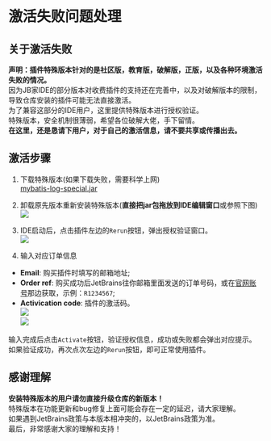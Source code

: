 # 激活失败问题处理
## 关于激活失败
**声明：插件特殊版本针对的是社区版，教育版，破解版，正版，以及各种环境激活失败的情况。**  
因为JB家IDE的部分版本对收费插件的支持还在完善中，以及对破解版本的限制，导致仓库安装的插件可能无法直接激活。  
为了兼容这部分的IDE用户，这里提供特殊版本进行授权验证。  
特殊版本，安全机制很薄弱，希望各位破解大佬，手下留情。  
**在这里，还是恳请下用户，对于自己的激活信息，请不要共享或传播出去。**  

## 激活步骤
1. 下载特殊版本(如果下载失败，需要科学上网)  
[mybatis-log-special.jar](https://raw.githubusercontent.com/kookob/mybatis-log-plugin/master/dist/mybatis-log-special.jar)  

2. 卸载原先版本重新安装特殊版本(**直接把jar包拖放到IDE编辑窗口**或参照下图)
![](https://raw.githubusercontent.com/kookob/mybatis-log-plugin/master/snapshot/install.png)

3. IDE启动后，点击插件左边的`Rerun`按钮，弹出授权验证窗口。  
![](https://raw.githubusercontent.com/kookob/mybatis-log-plugin/master/snapshot/activate.png)  

4. 输入对应订单信息  
* **Email**: 购买插件时填写的邮箱地址;
* **Order ref**: 购买成功后JetBrains往你邮箱里面发送的订单号码，或在[官网账号](https://account.jetbrains.com/licenses)那边获取，示例：`R1234567`;
* **Activication code**: 插件的激活码。  
![](https://raw.githubusercontent.com/kookob/mybatis-log-plugin/master/snapshot/orderref.png)  
![](https://raw.githubusercontent.com/kookob/mybatis-log-plugin/master/snapshot/license.png)  

输入完成后点击`Activate`按钮，验证授权信息，成功或失败都会弹出对应提示。  
如果验证成功，再次点次左边的`Rerun`按钮，即可正常使用插件。

## 感谢理解
**安装特殊版本的用户请勿直接升级仓库的新版本！**  
特殊版本在功能更新和bug修复上面可能会存在一定的延迟，请大家理解。  
如果遇到JetBrains政策与本版本相冲突的，以JetBrains政策为准。  
最后，非常感谢大家的理解和支持！